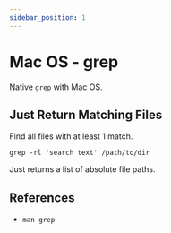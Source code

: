 ```yaml
---
sidebar_position: 1
---
```


# Mac OS - grep 

Native `grep` with Mac OS.

## Just Return Matching Files
Find all files with at least 1 match.

```shell
grep -rl 'search text' /path/to/dir
```

Just returns a list of absolute file paths.

## References
- `man grep`
